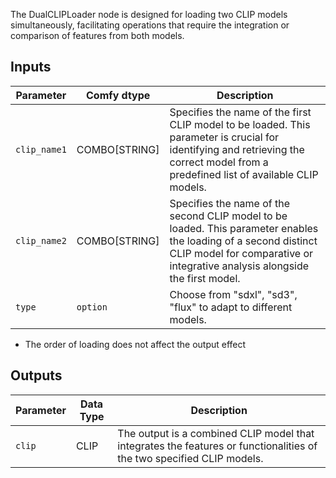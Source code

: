 The DualCLIPLoader node is designed for loading two CLIP models simultaneously, facilitating operations that require the integration or comparison of features from both models.

## Inputs

| Parameter    | Comfy dtype     | Description                                                                                                                                                                                     |
| ------------ | --------------- | ----------------------------------------------------------------------------------------------------------------------------------------------------------------------------------------------- |
| `clip_name1` | COMBO[STRING] | Specifies the name of the first CLIP model to be loaded. This parameter is crucial for identifying and retrieving the correct model from a predefined list of available CLIP models.            |
| `clip_name2` | COMBO[STRING] | Specifies the name of the second CLIP model to be loaded. This parameter enables the loading of a second distinct CLIP model for comparative or integrative analysis alongside the first model. |
| `type`       | `option`        | Choose from "sdxl", "sd3", "flux" to adapt to different models.                                                                                                                                 |

* The order of loading does not affect the output effect

## Outputs

| Parameter | Data Type | Description                                                                                                           |
| --------- | ----------- | --------------------------------------------------------------------------------------------------------------------- |
| `clip`    | CLIP      | The output is a combined CLIP model that integrates the features or functionalities of the two specified CLIP models. |
